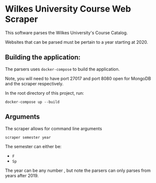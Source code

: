 # Wilkes University Course Web Scraper

This software parses the Wilkes University's Course Catalog.

Websites that can be parsed must be pertain to a year starting at 2020.

## Building the application:

The parsers uses ```docker-compose``` to build the application.

Note, you will need to have port 27017 and port 8080 open for MongoDB and the scraper respectively.

In the root directory of this project, run:

```
docker-compose up --build
```

## Arguments

The scraper allows for command line arguments

```
scraper semester year
```


The semester can either be:
 - ```F```
 - ```Sp```

The year can be any number , but note the parsers can only parses from years after 2019.
